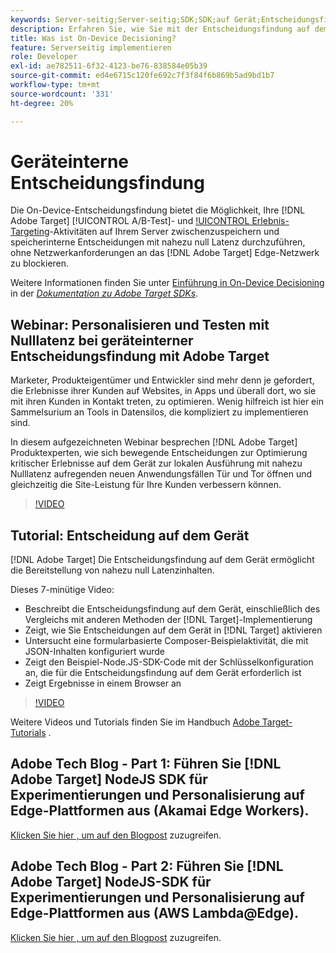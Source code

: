 ```yaml
---
keywords: Server-seitig;Server-seitig;SDK;SDK;auf Gerät;Entscheidungsfindung;auf Gerät;Gerät;Nulllatenz;Latenz;nahe Null;node.js
description: Erfahren Sie, wie Sie mit der Entscheidungsfindung auf dem Gerät Ihre [!DNL Target] A/B- und MVT-Aktivitäten auf Ihrem Server zwischenspeichern können, um speicherinterne Entscheidungen bei nahezu Nulllatenz durchzuführen.
title: Was ist On-Device Decisioning?
feature: Serverseitig implementieren
role: Developer
exl-id: ae782511-6f32-4123-be76-838584e05b39
source-git-commit: ed4e6715c120fe692c7f3f84f6b869b5ad9bd1b7
workflow-type: tm+mt
source-wordcount: '331'
ht-degree: 20%

---
```


# Geräteinterne Entscheidungsfindung

Die On-Device-Entscheidungsfindung bietet die Möglichkeit, Ihre [!DNL Adobe Target] [!UICONTROL A/B-Test]- und [!UICONTROL Erlebnis-Targeting](XT)-Aktivitäten auf Ihrem Server zwischenzuspeichern und speicherinterne Entscheidungen mit nahezu null Latenz durchzuführen, ohne Netzwerkanforderungen an das [!DNL Adobe Target] Edge-Netzwerk zu blockieren.

Weitere Informationen finden Sie unter [Einführung in On-Device Decisioning](https://adobetarget-sdks.gitbook.io/docs/on-device-decisioning/introduction-to-on-device-decisioning) in der *[Dokumentation zu Adobe Target SDKs](https://adobetarget-sdks.gitbook.io/docs/)*.

## Webinar: Personalisieren und Testen mit Nulllatenz bei geräteinterner Entscheidungsfindung mit Adobe Target

Marketer, Produkteigentümer und Entwickler sind mehr denn je gefordert, die Erlebnisse ihrer Kunden auf Websites, in Apps und überall dort, wo sie mit ihren Kunden in Kontakt treten, zu optimieren. Wenig hilfreich ist hier ein Sammelsurium an Tools in Datensilos, die kompliziert zu implementieren sind.

In diesem aufgezeichneten Webinar besprechen [!DNL Adobe Target] Produktexperten, wie sich bewegende Entscheidungen zur Optimierung kritischer Erlebnisse auf dem Gerät zur lokalen Ausführung mit nahezu Nulllatenz aufregenden neuen Anwendungsfällen Tür und Tor öffnen und gleichzeitig die Site-Leistung für Ihre Kunden verbessern können.

>[!VIDEO](https://video.tv.adobe.com/v/328148)

## Tutorial: Entscheidung auf dem Gerät

[!DNL Adobe Target] Die Entscheidungsfindung auf dem Gerät ermöglicht die Bereitstellung von nahezu null Latenzinhalten.

Dieses 7-minütige Video:

* Beschreibt die Entscheidungsfindung auf dem Gerät, einschließlich des Vergleichs mit anderen Methoden der [!DNL Target]-Implementierung
* Zeigt, wie Sie Entscheidungen auf dem Gerät in [!DNL Target] aktivieren
* Untersucht eine formularbasierte Composer-Beispielaktivität, die mit JSON-Inhalten konfiguriert wurde
* Zeigt den Beispiel-Node.JS-SDK-Code mit der Schlüsselkonfiguration an, die für die Entscheidungsfindung auf dem Gerät erforderlich ist
* Zeigt Ergebnisse in einem Browser an

>[!VIDEO](https://video.tv.adobe.com/v/329032)

Weitere Videos und Tutorials finden Sie im Handbuch [Adobe Target-Tutorials](https://experienceleague.adobe.com/docs/target-learn/tutorials/overview.html?lang=de) .

## Adobe Tech Blog - Part 1: Führen Sie [!DNL Adobe Target] NodeJS SDK für Experimentierungen und Personalisierung auf Edge-Plattformen aus (Akamai Edge Workers).

[Klicken Sie hier , um auf den Blogpost](https://medium.com/adobetech/part-1-run-adobe-target-nodejs-sdk-for-experimentation-and-personalization-on-edge-platforms-4d8660964ed9) zuzugreifen.

## Adobe Tech Blog - Part 2: Führen Sie [!DNL Adobe Target] NodeJS-SDK für Experimentierungen und Personalisierung auf Edge-Plattformen aus (AWS Lambda@Edge).

[Klicken Sie hier , um auf den Blogpost](https://medium.com/adobetech/part-2-run-adobe-target-nodejs-sdk-for-experimentation-and-personalization-on-edge-platforms-aws-4d6bdac24563) zuzugreifen.